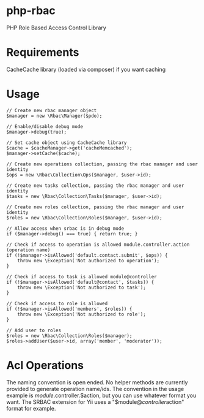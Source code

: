 php-rbac
========

PHP Role Based Access Control Library

Requirements
============
CacheCache library (loaded via composer) if you want caching

Usage
=====

```
// Create new rbac manager object
$manager = new \Rbac\Manager($pdo);

// Enable/disable debug mode
$manager->debug(true);

// Set cache object using CacheCache library
$cache = $cacheManager->get('cacheMemcached');
$manager->setCache($cache);

// Create new operations collection, passing the rbac manager and user identity
$ops = new \Rbac\Collection\Ops($manager, $user->id);

// Create new tasks collection, passing the rbac manager and user identity
$tasks = new \Rbac\Collection\Tasks($manager, $user->id);

// Create new roles collection, passing the rbac manager and user identity
$roles = new \Rbac\Collection\Roles($manager, $user->id);

// Allow access when srbac is in debug mode
if ($manager->debug() === true) { return true; }

// Check if access to operation is allowed module.controller.action (operation name)
if (!$manager->isAllowed('default.contact.submit', $ops)) {
	throw new \Exception('Not authorized to operation');
}

// Check if access to task is allowed module@controller
if (!$manager->isAllowed('default@contact', $tasks)) {
	throw new \Exception('Not authorized to task');
}

// Check if access to role is allowed
if (!$manager->isAllowed('members', $roles)) {
	throw new \Exception('Not authorized to role');
}

// Add user to roles
$roles = new \Rbac\Collection\Roles($manager);
$roles->addUser($user->id, array('member', 'moderator'));
```

Acl Operations
==============

The naming convention is open ended. No helper methods are currently provided to generate operation name/ids. The convention in the usage example is $module.$controller.$action, but you can use whatever format you want. The SRBAC extension for Yii uses a "$module@$controller$action" format for example.